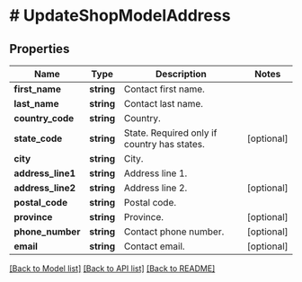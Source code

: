 # # UpdateShopModelAddress

## Properties

Name | Type | Description | Notes
------------ | ------------- | ------------- | -------------
**first_name** | **string** | Contact first name. |
**last_name** | **string** | Contact last name. |
**country_code** | **string** | Country. |
**state_code** | **string** | State. Required only if country has states. | [optional]
**city** | **string** | City. |
**address_line1** | **string** | Address line 1. |
**address_line2** | **string** | Address line 2. | [optional]
**postal_code** | **string** | Postal code. |
**province** | **string** | Province. | [optional]
**phone_number** | **string** | Contact phone number. | [optional]
**email** | **string** | Contact email. | [optional]

[[Back to Model list]](../../README.md#models) [[Back to API list]](../../README.md#endpoints) [[Back to README]](../../README.md)
